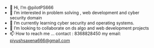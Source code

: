 - 👋 Hi, I’m @pilotPS666
- 👀 I’m interested in problem solving , web development and cyber security domain 
- 🌱 I’m currently learning cyber security and operating systems.
- 💞️ I’m looking to collaborate on ds algo and web development projects
- 📫 How to reach me ...
  contact : 8368828450
  my email: piyushsaxena666@gmail.com
<!---
pilotPS666/pilotPS666 is a ✨ special ✨ repository because its `README.md` (this file) appears on your GitHub profile.
You can click the Preview link to take a look at your changes.
--->

